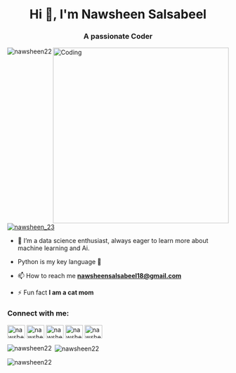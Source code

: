 <h1 align="center">Hi 👋, I'm Nawsheen Salsabeel</h1>
<h3 align="center">A passionate Coder</h3>
<img align="right" alt="Coding" width="400" src="https://images-cdn.exchange.art/qshqgr0cjqmr5phD1tK-3gnohYWmfcXwx6VWnk27o38?ext=fastly&optimize=medium">

<p align="left"> <img src="https://komarev.com/ghpvc/?username=nawsheen22&label=Profile%20views&color=0e75b6&style=flat" alt="nawsheen22" /> </p>

<p align="left"> <a href="https://twitter.com/nawsheen_23" target="blank"><img src="https://img.shields.io/twitter/follow/nawsheen_23?logo=twitter&style=for-the-badge" alt="nawsheen_23" /></a> </p>



- 🌱 I’m a data science enthusiast, always eager to learn more about machine learning and Ai.
- Python is my key language  🐍 


- 📫 How to reach me **nawsheensalsabeel18@gmail.com**

- ⚡ Fun fact **I am a cat mom**

<h3 align="left">Connect with me:</h3>
<p align="left">
<a href="https://twitter.com/nawsheen_23" target="blank"><img align="center" src="https://raw.githubusercontent.com/rahuldkjain/github-profile-readme-generator/master/src/images/icons/Social/twitter.svg" alt="nawsheen_23" height="30" width="40" /></a>
<a href="https://stackoverflow.com/users/nawsheen salsabeel" target="blank"><img align="center" src="https://raw.githubusercontent.com/rahuldkjain/github-profile-readme-generator/master/src/images/icons/Social/stack-overflow.svg" alt="nawsheen salsabeel" height="30" width="40" /></a>
<a href="https://fb.com/nawsheen salsabeel" target="blank"><img align="center" src="https://raw.githubusercontent.com/rahuldkjain/github-profile-readme-generator/master/src/images/icons/Social/facebook.svg" alt="nawsheen salsabeel" height="30" width="40" /></a>
<a href="https://instagram.com/nawsheen_salsabeel" target="blank"><img align="center" src="https://raw.githubusercontent.com/rahuldkjain/github-profile-readme-generator/master/src/images/icons/Social/instagram.svg" alt="nawsheen_salsabeel" height="30" width="40" /></a>
<a href="https://www.hackerrank.com/nawsheen salsabeel" target="blank"><img align="center" src="https://raw.githubusercontent.com/rahuldkjain/github-profile-readme-generator/master/src/images/icons/Social/hackerrank.svg" alt="nawsheen salsabeel" height="30" width="40" /></a>
</p>



<p><img align="left" src="https://github-readme-stats.vercel.app/api/top-langs?username=nawsheen22&show_icons=true&locale=en&layout=compact" alt="nawsheen22" /></p>

<p>&nbsp;<img align="center" src="https://github-readme-stats.vercel.app/api?username=nawsheen22&show_icons=true&locale=en" alt="nawsheen22" /></p>

<p><img align="center" src="https://github-readme-streak-stats.herokuapp.com/?user=nawsheen22&" alt="nawsheen22" /></p>

